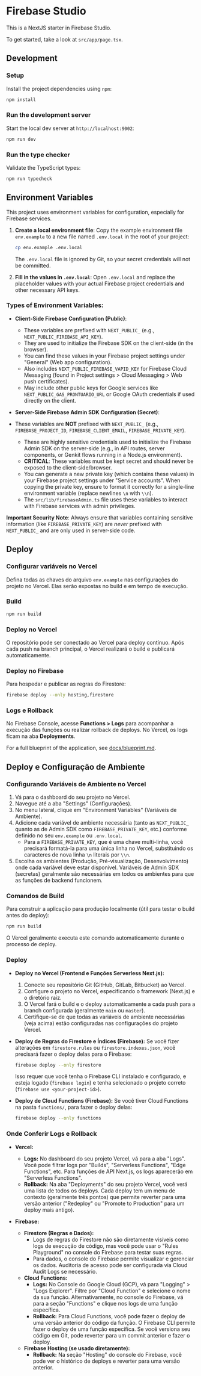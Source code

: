 # Firebase Studio

This is a NextJS starter in Firebase Studio.

To get started, take a look at `src/app/page.tsx`.

## Development

### Setup

Install the project dependencies using `npm`:

```bash
npm install
```

### Run the development server

Start the local dev server at `http://localhost:9002`:

```bash
npm run dev
```

### Run the type checker

Validate the TypeScript types:

```bash
npm run typecheck
```

## Environment Variables

This project uses environment variables for configuration, especially for Firebase services.

1.  **Create a local environment file**:
    Copy the example environment file `env.example` to a new file named `.env.local` in the root of your project:
    ```bash
    cp env.example .env.local
    ```
    The `.env.local` file is ignored by Git, so your secret credentials will not be committed.

2.  **Fill in the values in `.env.local`**:
    Open `.env.local` and replace the placeholder values with your actual Firebase project credentials and other necessary API keys.

### Types of Environment Variables:

*   **Client-Side Firebase Configuration (Public)**:
    *   These variables are prefixed with `NEXT_PUBLIC_` (e.g., `NEXT_PUBLIC_FIREBASE_API_KEY`).
    *   They are used to initialize the Firebase SDK on the client-side (in the browser).
    *   You can find these values in your Firebase project settings under "General" (Web app configuration).
    *   Also includes `NEXT_PUBLIC_FIREBASE_VAPID_KEY` for Firebase Cloud Messaging (found in Project settings > Cloud Messaging > Web push certificates).
    *   May include other public keys for Google services like `NEXT_PUBLIC_GAS_PRONTUARIO_URL` or Google OAuth credentials if used directly on the client.

*   **Server-Side Firebase Admin SDK Configuration (Secret)**:
*   These variables are **NOT** prefixed with `NEXT_PUBLIC_` (e.g., `FIREBASE_PROJECT_ID`, `FIREBASE_CLIENT_EMAIL`, `FIREBASE_PRIVATE_KEY`).
    *   These are highly sensitive credentials used to initialize the Firebase Admin SDK on the server-side (e.g., in API routes, server components, or Genkit flows running in a Node.js environment).
    *   **CRITICAL**: These variables must be kept secret and should never be exposed to the client-side/browser.
    *   You can generate a new private key (which contains these values) in your Firebase project settings under "Service accounts". When copying the private key, ensure to format it correctly for a single-line environment variable (replace newlines `\n` with `\\n`).
    *   The `src/lib/firebaseAdmin.ts` file uses these variables to interact with Firebase services with admin privileges.

**Important Security Note**: Always ensure that variables containing sensitive information (like `FIREBASE_PRIVATE_KEY`) are *never* prefixed with `NEXT_PUBLIC_` and are only used in server-side code.
## Deploy

### Configurar variáveis no Vercel

Defina todas as chaves do arquivo `env.example` nas configurações do projeto no Vercel. Elas serão expostas no build e em tempo de execução.

### Build

```bash
npm run build
```

### Deploy no Vercel

O repositório pode ser conectado ao Vercel para deploy contínuo. Após cada push na branch principal, o Vercel realizará o build e publicará automaticamente.

### Deploy no Firebase

Para hospedar e publicar as regras do Firestore:

```bash
firebase deploy --only hosting,firestore
```

### Logs e Rollback

No Firebase Console, acesse **Functions > Logs** para acompanhar a execução das funções ou realizar rollback de deploys. No Vercel, os logs ficam na aba **Deployments**.

For a full blueprint of the application, see [docs/blueprint.md](docs/blueprint.md).

## Deploy e Configuração de Ambiente

### Configurando Variáveis de Ambiente no Vercel

1.  Vá para o dashboard do seu projeto no Vercel.
2.  Navegue até a aba "Settings" (Configurações).
3.  No menu lateral, clique em "Environment Variables" (Variáveis de Ambiente).
4.  Adicione cada variável de ambiente necessária (tanto as `NEXT_PUBLIC_` quanto as de Admin SDK como `FIREBASE_PRIVATE_KEY`, etc.) conforme definido no seu `env.example` ou `.env.local`.
    *   Para a `FIREBASE_PRIVATE_KEY`, que é uma chave multi-linha, você precisará formatá-la para uma única linha no Vercel, substituindo os caracteres de nova linha `\n` literais por `\\n`.
5.  Escolha os ambientes (Produção, Pré-visualização, Desenvolvimento) onde cada variável deve estar disponível. Variáveis de Admin SDK (secretas) geralmente são necessárias em todos os ambientes para que as funções de backend funcionem.

### Comandos de Build

Para construir a aplicação para produção localmente (útil para testar o build antes do deploy):

```bash
npm run build
```

O Vercel geralmente executa este comando automaticamente durante o processo de deploy.

### Deploy

*   **Deploy no Vercel (Frontend e Funções Serverless Next.js):**
    1.  Conecte seu repositório Git (GitHub, GitLab, Bitbucket) ao Vercel.
    2.  Configure o projeto no Vercel, especificando o framework (Next.js) e o diretório raiz.
    3.  O Vercel fará o build e o deploy automaticamente a cada push para a branch configurada (geralmente `main` ou `master`).
    4.  Certifique-se de que todas as variáveis de ambiente necessárias (veja acima) estão configuradas nas configurações do projeto Vercel.

*   **Deploy de Regras do Firestore e Índices (Firebase):**
    Se você fizer alterações em `firestore.rules` ou `firestore.indexes.json`, você precisará fazer o deploy delas para o Firebase:
    ```bash
    firebase deploy --only firestore
    ```
    Isso requer que você tenha o Firebase CLI instalado e configurado, e esteja logado (`firebase login`) e tenha selecionado o projeto correto (`firebase use <your-project-id>`).

*   **Deploy de Cloud Functions (Firebase):**
    Se você tiver Cloud Functions na pasta `functions/`, para fazer o deploy delas:
    ```bash
    firebase deploy --only functions
    ```

### Onde Conferir Logs e Rollback

*   **Vercel:**
    *   **Logs:** No dashboard do seu projeto Vercel, vá para a aba "Logs". Você pode filtrar logs por "Builds", "Serverless Functions", "Edge Functions", etc. Para funções de API Next.js, os logs aparecerão em "Serverless Functions".
    *   **Rollback:** Na aba "Deployments" do seu projeto Vercel, você verá uma lista de todos os deploys. Cada deploy tem um menu de contexto (geralmente três pontos) que permite reverter para uma versão anterior ("Redeploy" ou "Promote to Production" para um deploy mais antigo).

*   **Firebase:**
    *   **Firestore (Regras e Dados):**
        *   Logs de regras do Firestore não são diretamente visíveis como logs de execução de código, mas você pode usar o "Rules Playground" no console do Firebase para testar suas regras.
        *   Para dados, o console do Firebase permite visualizar e gerenciar os dados. Auditoria de acesso pode ser configurada via Cloud Audit Logs se necessário.
    *   **Cloud Functions:**
        *   **Logs:** No Console do Google Cloud (GCP), vá para "Logging" > "Logs Explorer". Filtre por "Cloud Function" e selecione o nome da sua função. Alternativamente, no console do Firebase, vá para a seção "Functions" e clique nos logs de uma função específica.
        *   **Rollback:** Para Cloud Functions, você pode fazer o deploy de uma versão anterior do código da função. O Firebase CLI permite fazer o deploy de uma função específica. Se você versiona seu código em Git, pode reverter para um commit anterior e fazer o deploy.
    *   **Firebase Hosting (se usado diretamente):**
        *   **Rollback:** Na seção "Hosting" do console do Firebase, você pode ver o histórico de deploys e reverter para uma versão anterior.
